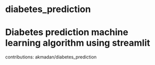 # diabetes_prediction
# Diabetes prediction machine learning algorithm using streamlit


contributions: akmadan/diabetes_prediction
